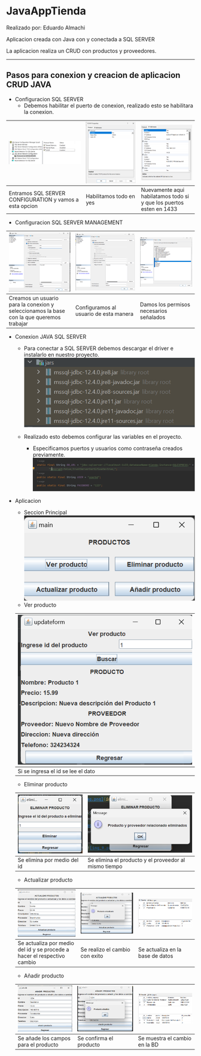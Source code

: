 # JavaAppTienda

Realizado por: Eduardo Almachi

Aplicacion creada con Java con y conectada a SQL SERVER

La aplicacion realiza un CRUD con productos y proveedores.

---
## Pasos para conexion y creacion de aplicacion CRUD JAVA

 - Configuracion SQL SERVER
   - Debemos habilitar el puerto de conexion, realizado esto se habilitara la conexion.

  | ![img_2.png](img/img_2.png)                                 | ![img_1.png](img/img_1.png) | ![img_3.png](img/img_3.png)                                             |
  |---------------------------------------------------------|-------------------------|---------------------------------------------------------------------|
  | Entramos SQL SERVER CONFIGURATION y vamos a esta opcion | Habilitamos todo en yes | Nuevamente aqui habilatamos todo si y que los puertos esten en 1433 |
  

  - Configuracion SQL SERVER MANAGEMENT

  | ![img_7.png](img/img_7.png)                                                                  | ![img_4.png](img/img_4.png)                | ![img_5.png](img/img_5.png)                 |
  |------------------------------------------------------------------------------------------|----------------------------------------|-----------------------------------------|
  | Creamos un usuario para la conexion y seleccionamos la base con la que queremos trabajar | Configuramos al usuario de esta manera | Damos los permisos necesarios señalados |

- Conexion JAVA SQL SERVER
  - Para conectar a SQL SERVER debemos descargar el driver e instalarlo en nuestro proyecto.
  ![img.png](img/img.png)
  
  - Realizado esto debemos configurar las variables en el proyecto.
    - Especificamos puertos y usuarios como contraseña creados previamente.
  ![img.png](img/imgg.png)
  
- Aplicacion
  - Seccion Principal
  ![img_8.png](img/img_8.png)
  - Ver producto
  
  | ![img_9.png](img/img_9.png)            |
  |------------------------------------|
  | Si se ingresa el id se lee el dato |

  - Eliminar producto
  
  | ![img_10.png](img/img_10.png)   | ![img_11.png](img/img_11.png)                             |
  |-----------------------------|-------------------------------------------------------|
  | Se elimina por medio del id | Se elimina el producto y el proveedor al mismo tiempo |

  - Actualizar producto
  
  | ![img_12.png](img/img_12.png)                                               | ![img_13.png](img/img_13.png)      | ![img_14.png](img/img_14.png)        |
  |-------------------------------------------------------------------------|--------------------------------|----------------------------------|
  | Se actualiza por medio del id y se procede a hacer el respectivo cambio | Se realizo el cambio con exito | Se actualiza en la base de datos |                         |

  - Añadir producto
  
  | ![img_15.png](img/img_15.png)            | ![img_16.png](img/img_16.png) | ![img_17.png](img/img_17.png)     |
  |--------------------------------------|---------------------------|-------------------------------|
  | Se añade los campos para el producto | Se confirma el producto   | Se muestra el cambio en la BD |


  